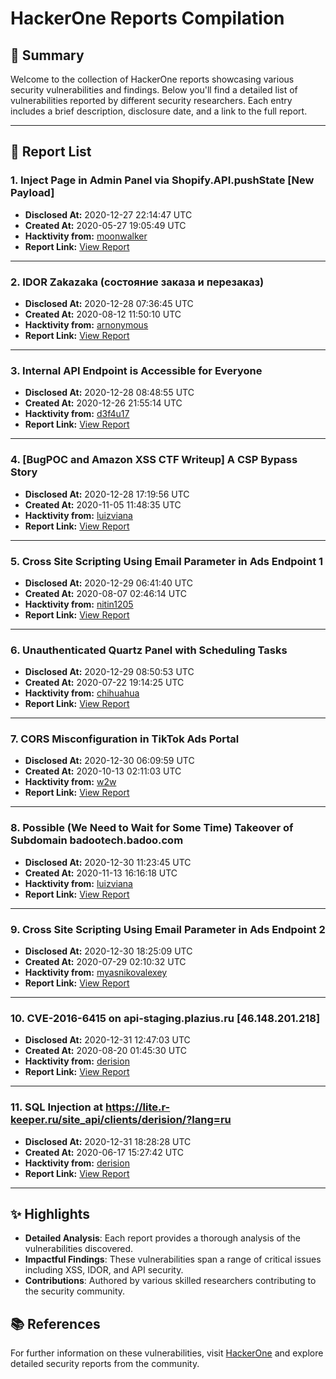 # HackerOne Reports Compilation

## 🚀 Summary

Welcome to the collection of HackerOne reports showcasing various security vulnerabilities and findings. Below you'll find a detailed list of vulnerabilities reported by different security researchers. Each entry includes a brief description, disclosure date, and a link to the full report.

---

## 📝 Report List

### **1. Inject Page in Admin Panel via Shopify.API.pushState [New Payload]**
- **Disclosed At:** 2020-12-27 22:14:47 UTC
- **Created At:** 2020-05-27 19:05:49 UTC
- **Hacktivity from:** [moonwalker](https://hackerone.com/moonwalker)
- **Report Link:** [View Report](https://hackerone.com/reports/883867)

---

### **2. IDOR Zakazaka (состояние заказа и перезаказ)**
- **Disclosed At:** 2020-12-28 07:36:45 UTC
- **Created At:** 2020-08-12 11:50:10 UTC
- **Hacktivity from:** [arnonymous](https://hackerone.com/arnonymous)
- **Report Link:** [View Report](https://hackerone.com/reports/956799)

---

### **3. Internal API Endpoint is Accessible for Everyone**
- **Disclosed At:** 2020-12-28 08:48:55 UTC
- **Created At:** 2020-12-26 21:55:14 UTC
- **Hacktivity from:** [d3f4u17](https://hackerone.com/d3f4u17)
- **Report Link:** [View Report](https://hackerone.com/reports/1066790)

---

### **4. [BugPOC and Amazon XSS CTF Writeup] A CSP Bypass Story**
- **Disclosed At:** 2020-12-28 17:19:56 UTC
- **Created At:** 2020-11-05 11:48:35 UTC
- **Hacktivity from:** [luizviana](https://hackerone.com/luizviana)
- **Report Link:** [View Report](https://hackerone.com/reports/1026752)

---

### **5. Cross Site Scripting Using Email Parameter in Ads Endpoint 1**
- **Disclosed At:** 2020-12-29 06:41:40 UTC
- **Created At:** 2020-08-07 02:46:14 UTC
- **Hacktivity from:** [nitin1205](https://hackerone.com/nitin1205)
- **Report Link:** [View Report](https://hackerone.com/reports/953041)

---

### **6. Unauthenticated Quartz Panel with Scheduling Tasks**
- **Disclosed At:** 2020-12-29 08:50:53 UTC
- **Created At:** 2020-07-22 19:14:25 UTC
- **Hacktivity from:** [chihuahua](https://hackerone.com/chihuahua)
- **Report Link:** [View Report](https://hackerone.com/reports/933620)

---

### **7. CORS Misconfiguration in TikTok Ads Portal**
- **Disclosed At:** 2020-12-30 06:09:59 UTC
- **Created At:** 2020-10-13 02:11:03 UTC
- **Hacktivity from:** [w2w](https://hackerone.com/w2w)
- **Report Link:** [View Report](https://hackerone.com/reports/1006524)

---

### **8. Possible (We Need to Wait for Some Time) Takeover of Subdomain badootech.badoo.com**
- **Disclosed At:** 2020-12-30 11:23:45 UTC
- **Created At:** 2020-11-13 16:16:18 UTC
- **Hacktivity from:** [luizviana](https://hackerone.com/luizviana)
- **Report Link:** [View Report](https://hackerone.com/reports/1034023)

---

### **9. Cross Site Scripting Using Email Parameter in Ads Endpoint 2**
- **Disclosed At:** 2020-12-30 18:25:09 UTC
- **Created At:** 2020-07-29 02:10:32 UTC
- **Hacktivity from:** [myasnikovalexey](https://hackerone.com/myasnikovalexey)
- **Report Link:** [View Report](https://hackerone.com/reports/946160)

---

### **10. CVE-2016-6415 on api-staging.plazius.ru [46.148.201.218]**
- **Disclosed At:** 2020-12-31 12:47:03 UTC
- **Created At:** 2020-08-20 01:45:30 UTC
- **Hacktivity from:** [derision](https://hackerone.com/derision)
- **Report Link:** [View Report](https://hackerone.com/reports/962872)

---

### **11. SQL Injection at https://lite.r-keeper.ru/site_api/clients/derision/?lang=ru**
- **Disclosed At:** 2020-12-31 18:28:28 UTC
- **Created At:** 2020-06-17 15:27:42 UTC
- **Hacktivity from:** [derision](https://hackerone.com/derision)
- **Report Link:** [View Report](https://hackerone.com/reports/900685)

---

## ✨ Highlights

- **Detailed Analysis**: Each report provides a thorough analysis of the vulnerabilities discovered.
- **Impactful Findings**: These vulnerabilities span a range of critical issues including XSS, IDOR, and API security.
- **Contributions**: Authored by various skilled researchers contributing to the security community.

## 📚 References

For further information on these vulnerabilities, visit [HackerOne](https://hackerone.com) and explore detailed security reports from the community.
